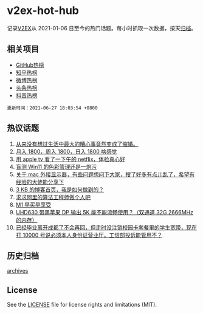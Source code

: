 # v2ex-hot-hub

 记录[V2EX](https://www.v2ex.com/)从 2021-01-06 日至今的热门话题。每小时抓取一次数据，按天[归档](archives)。
 
 ## 相关项目

- [GitHub热榜](https://github.com/snaildev/github-hot-hub)
- [知乎热榜](https://github.com/snaildev/zhihu-hot-hub)
- [微博热榜](https://github.com/snaildev/weibo-hot-hub)
- [头条热榜](https://github.com/snaildev/toutiao-hot-hub)
- [抖音热榜](https://github.com/snaildev/douyin-hot-hub)


 `更新时间：2021-06-27 18:03:54 +0800`

## 热议话题

1. [从来没有想过生活中最大的糟心事竟然变成了催婚。](https://www.v2ex.com/t/785995)
1. [月入 1800，周入 1800，日入 1800 啥感觉](https://www.v2ex.com/t/785996)
1. [用 apple tv 看了一下午的 netflix，体验真心好](https://www.v2ex.com/t/785984)
1. [盲测 Win11 的色彩管理还是一炮污](https://www.v2ex.com/t/786003)
1. [关于 mac 外接显示器，有些问题想问下大家，搜了好多有点儿乱了，希望有经验的大佬能分享下](https://www.v2ex.com/t/786015)
1. [3 KB 的博客首页，我是如何做到的？](https://www.v2ex.com/t/786028)
1. [求求阿里的算法工程师做个人吧](https://www.v2ex.com/t/786005)
1. [M1 早买早享受](https://www.v2ex.com/t/786045)
1. [UHD630 带黑苹果 DP 输出 5K 能不能流畅使用？（双通道 32G 2666MHz 的内存）](https://www.v2ex.com/t/785998)
1. [已经毕业离开成都了不会再回，但走时没注销校园卡套餐里的学生宽带，现在打 10000 号说必须本人身份证营业厅。工信部投诉能管用不？](https://www.v2ex.com/t/785968)

## 历史归档

[archives](archives)

## License

See the [LICENSE](LICENSE) file for license rights and limitations (MIT).
